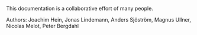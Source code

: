 This documentation is a collaborative effort of many people.

Authors: Joachim Hein, Jonas Lindemann, Anders Sjöström, Magnus Ullner, Nicolas Melot, Peter Bergdahl

